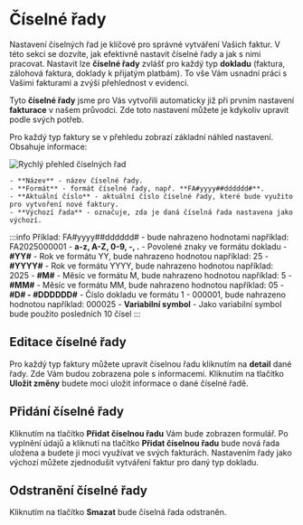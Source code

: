 ﻿---
sidebar_position: 1
---

# Číselné řady
Nastavení číselných řad je klíčové pro správné vytváření Vašich faktur. V této sekci se dozvíte, jak efektivně nastavit číselné řady a jak s nimi pracovat.
Nastavit lze **číselné řady** zvlášť pro každý typ **dokladu** (faktura, zálohová faktura, doklady k přijatým platbám). To vše Vám usnadní práci s Vašimi fakturami a zvýší přehlednost v evidenci.

Tyto **číselné řady** jsme pro Vás vytvořili automaticky již při prvním nastavení **fakturace** v našem průvodci. Zde toto nastavení můžete je kdykoliv upravit podle svých potřeb.

Pro každý typ faktury se v přehledu zobrazí základní náhled nastavení. 
Obsahuje informace: 

![Rychlý přehled číselných řad](/img/invoice/number-series/overview.png)

	- **Název** - název číselné řady.
	- **Formát** - formát číselné řady, např. **FA#yyyy##dddddd#**.
	- **Aktuální číslo** - aktuální číslo číselné řady, které bude využito pro vytvoření nové faktury.
	- **Výchozí řada** - označuje, zda je daná číselná řada nastavena jako výchozí.

:::info
	Příklad: FA#yyyy##dddddd# - bude nahrazeno hodnotami například: FA2025000001
	- **a-z, A-Z, 0-9, -, .** - Povolené znaky ve formátu dokladu
	- **#YY#** - Rok ve formátu YY, bude nahrazeno hodnotou například: 25
	- **#YYYY#** - Rok ve formátu YYYY, bude nahrazeno hodnotou například: 2025
	- **#M#** - Měsíc ve formátu M, bude nahrazeno hodnotou například: 5
	- **#MM#** - Měsíc ve formátu MM, bude nahrazeno hodnotou například: 05
	- **#D# - #DDDDDD#** - Číslo dokladu ve formátu 1 - 000001, bude nahrazeno hodnotou například: 000025
	- **Variabilní symbol** - Jako variabilní symbol bude použito posledních 10 čísel
:::


## Editace číselné řady
Pro každý typ faktury můžete upravit číselnou řadu kliknutím na **detail** dané řady. Zde Vám budou zobrazena pole s informacemi. Kliknutím na tlačítko **Uložit změny** budete moci uložit informace o dané číselné řadě.

## Přidání číselné řady
Kliknutím na tlačítko **Přidat číselnou řadu** Vám bude zobrazen formulář. Po vyplnění údajů a kliknutí na tlačítko **Přidat číselnou řadu** bude nová řada uložena a budete ji moci využívat ve svých fakturách.
Nastavením řady jako výchozí můžete zjednodušit vytváření faktur pro daný typ dokladu.


## Odstranění číselné řady
Kliknutím na tlačítko **Smazat** bude číselná řada odstraněn.






